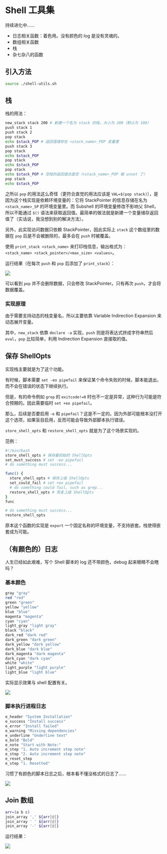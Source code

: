 
# Shell 工具集

持续进化中……

- 日志相关函数：着色用。没有颜色的 log 是没有灵魂的。
- 数组相关函数
- 栈
- 杂七杂八的函数

## 引入方法

```bash
source ./shell-utils.sh
```

## 栈

栈的用法：

```bash
new_stack stack 200 # 新建一个名为 stack 的栈，大小为 200（默认为 100）
push stack 1
push stack 2
pop stack
echo $stack_POP # 返回值储存在 <stack_name>_POP 变量里
push stack 3
pop stack
echo $stack_POP
pop stack
echo $stack_POP
pop stack
echo $stack_POP # 空栈的返回值也是空（<stack_name>_POP 被 unset 了）
pop stack
echo $stack_POP
```

之所以 `pop` 的用法这么奇怪（更符合直觉的用法应该是 `VAL=$(pop stack)`），是因为这个栈实现是依赖环境变量的：它将 StackPointer 的信息存储在名为 `<stack_name>_SP` 的环境变量里。而 Subshell 的环境变量修改不影响父 Shell，所以不能通过 `$()` 语法来获取返回值。最简单的做法就是新建一个变量储存返回值了（实话说，我没想到别的解决方法）。

另外，此实现访问数据只依赖 StackPointer，因此实际上 `stack` 这个数组里的数据在 `pop` 后是不会被删除的，最多会在 `push` 时被覆盖。

使用 `print_stack <stack_name>` 来打印栈信息，输出格式为：  
`<stack_name> <stack_pointer>/<max_size> <values>`。

运行结果（在每次 `push` 和 `pop` 后添加了 `print_stack`）：

![](/page/shell-utils/stack.png)

可以看到 `pop` 并不会删除数据，只会修改 StackPointer。只有再次 `push`，才会将数据覆盖。

### 实现原理

由于需要支持动态的栈变量名，所以主要依靠 Variable Indirection Expansion 来动态展开变量。

其中，`new_stack` 依靠 `declare -a` 实现，`push` 则是将表达式拼成字符串然后 `eval`，`pop` 比较简单，利用 Indirection Expansion 直接取的值。

## 保存 ShellOpts

实现栈主要就是为了这个功能。

有时候，脚本需要 `set -eo pipefail` 来保证某个命令失败的时候，脚本能退出，而不会在错误的状态下继续执行。

但是，有的命令例如 `grep` 的 `exitcode!=0` 时也不一定是异常，这种行为可能是符合预期的。因此需要临时 `set +eo pipefail`。

那么，后续是否要启用 `-e` 和 `pipefail`？这是不一定的。因为外部可能根本没打开这个选项，如果盲目启用，反而可能会导致外部脚本执行错误。

`store_shell_opts` 和 `restore_shell_opts` 就是为了这个场景实现的。

范例：

```bash
#!/bin/bash
store_shell_opts # 保存最初始的 ShellOpts
set_must_success # set -eo pipefail
# do something must success...

func() {
  store_shell_opts # 保存上级 ShellOpts
  set_could_fail # set +eo pipefail
  # do something could fail, such as grep...
  restore_shell_opts # 恢复上级 ShellOpts
}
func

# do something must success...
restore_shell_opts
```

原本这个函数的实现是 `export` 一个固定名称的环境变量，不支持嵌套。栈使得嵌套成为可能。

## （有颜色的）日志

人生已经如此艰难，写个 Shell 脚本的 log 还不带颜色，debug 起来眼睛不会瞎吗？

### 基本颜色

```bash
gray "gray"
red "red"
green "green"
yellow "yellow"
blue "blue"
magenta "magenta"
cyan "cyan"
light_gray "light gray"
black "black"
dark_red "dark red"
dark_green "dark green"
dark_yellow "dark yellow"
dark_blue "dark blue"
dark_magenta "dark magenta"
dark_cyan "dark cyan"
white "white"
light_purple "light purple"
light_blue "light blue"
```

实际显示效果与 shell 配置有关。

![](/page/shell-utils/base-color.png)

### 脚本执行进程日志

```bash
e_header "System Installation"
e_success "Install success"
e_error "Install failed"
e_warning "Missing dependencies"
e_underline "Underline text"
e_bold "Bold"
e_note "Start with Note:"
e_step "1. Auto increment step note"
e_step "2. Auto increment step note"
e_reset_step
e_step "1. Resetted"
```

习惯了有颜色的脚本日志之后，根本看不懂没格式的日志了……

![](/page/shell-utils/process-log.png)

## Join 数组

```bash
arr=(a b c)
join_array ',' ${arr[@]}
join_array ' ' ${arr[@]}
join_array '-' ${arr[@]}
```

运行结果：

![](/page/shell-utils/join-array.png)